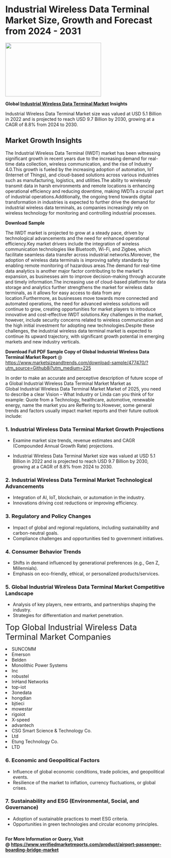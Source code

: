<H1>Industrial Wireless Data Terminal Market Size, Growth and Forecast from 2024 - 2031</H1><img class="aligncenter size-medium wp-image-584254" src="https://thirdeyenews.in/wp-content/uploads/2024/09/Global-Market-Research-300x168.jpeg" alt="" width="300" height="168" /><p><strong>Global&nbsp;<a href="https://www.marketsizeandtrends.com/download-sample/477470/?utm_source=Github8j?utm_medium=225">Industrial Wireless Data Terminal Market</a> Insights</strong></p><p>Industrial Wireless Data Terminal Market size was valued at USD 5.1 Billion in 2022 and is projected to reach USD 9.7 Billion by 2030, growing at a CAGR of 8.8% from 2024 to 2030.</p><p><h2>Market Growth Insights</h2> <p>The Industrial Wireless Data Terminal (IWDT) market has been witnessing significant growth in recent years due to the increasing demand for real-time data collection, wireless communication, and the rise of Industry 4.0.This growth is fueled by the increasing adoption of automation, IoT (Internet of Things), and cloud-based solutions across various industries such as manufacturing, logistics, and utilities.The ability to wirelessly transmit data in harsh environments and remote locations is enhancing operational efficiency and reducing downtime, making IWDTs a crucial part of industrial operations.Additionally, the ongoing trend towards digital transformation in industries is expected to further drive the demand for industrial wireless data terminals, as companies increasingly rely on wireless technology for monitoring and controlling industrial processes.</p> <p><strong>Download Sample</strong></p> <p>The IWDT market is projected to grow at a steady pace, driven by technological advancements and the need for enhanced operational efficiency.Key market drivers include the integration of wireless communication technologies like Bluetooth, Wi-Fi, and Zigbee, which facilitate seamless data transfer across industrial networks.Moreover, the adoption of wireless data terminals is improving safety standards by enabling remote monitoring of hazardous areas.The demand for real-time data analytics is another major factor contributing to the market's expansion, as businesses aim to improve decision-making through accurate and timely information.The increasing use of cloud-based platforms for data storage and analytics further strengthens the market for wireless data terminals, as it allows for easy access to data from any location.Furthermore, as businesses move towards more connected and automated operations, the need for advanced wireless solutions will continue to grow, creating opportunities for market players to introduce innovative and cost-effective IWDT solutions.Key challenges in the market, however, include security concerns related to wireless communication and the high initial investment for adopting new technologies.Despite these challenges, the industrial wireless data terminal market is expected to continue its upward trajectory, with significant growth potential in emerging markets and new industry verticals.</p> <p><span class=""><strong>Download Full PDF Sample Copy of Global Industrial Wireless Data Terminal Market Report</strong> @ <a href="https://www.marketsizeandtrends.com/download-sample/477470/?utm_source=Github8j?utm_medium=225" target="_blank">https://www.marketsizeandtrends.com/download-sample/477470/?utm_source=Github8j?utm_medium=225</a></span></p><p>In order to make an accurate and perceptive description of future scope of a Global&nbsp;Industrial Wireless Data Terminal Market Market as Global&nbsp;Industrial Wireless Data Terminal Market Market of 2025, you need to describe a clear Vision &ndash; What Industry or Linda can you think of for example: Quote from a Technology, healthcare, automotive, renewable energy, name the market you are Reffering to.However, some general trends and factors usually impact market reports and their future outlook include:</p><h3>1.&nbsp;<strong>Industrial Wireless Data Terminal Market Growth Projections</strong></h3><ul><li>Examine market size trends, revenue estimates and CAGR (Compounded Annual Growth Rate) projections.</li><li><p>Industrial Wireless Data Terminal Market size was valued at USD 5.1 Billion in 2022 and is projected to reach USD 9.7 Billion by 2030, growing at a CAGR of 8.8% from 2024 to 2030.</p></li></ul><h3>2.&nbsp;<strong>Industrial Wireless Data Terminal Market Technological Advancements</strong></h3><ul><li>Integration of AI, IoT, blockchain, or automation in the industry.</li><li>Innovations driving cost reductions or improving efficiency.</li></ul><h3>3.&nbsp;<strong>Regulatory and Policy Changes</strong></h3><ul><li>Impact of global and regional regulations, including sustainability and carbon-neutral goals.</li><li>Compliance challenges and opportunities tied to government initiatives.</li></ul><h3>4.&nbsp;<strong>Consumer Behavior Trends</strong></h3><ul><li>Shifts in demand influenced by generational preferences (e.g., Gen Z, Millennials).</li><li>Emphasis on eco-friendly, ethical, or personalized products/services.</li></ul><h3>5.&nbsp;<strong>Global Industrial Wireless Data Terminal Market Competitive Landscape</strong></h3><ul><li>Analysis of key players, new entrants, and partnerships shaping the industry.</li><li>Strategies for differentiation and market penetration.</li></ul><p data-pm-slice="1 1 []"><span style="color: inherit; font-family: inherit; font-size: 25px;">Top Global Industrial Wireless Data Terminal Market Companies</span></p><div class="" data-test-id=""><p><li>SUNCOMM</li><li> Emerson</li><li> Belden</li><li> Monolithic Power Systems</li><li> Inc</li><li> robustel</li><li> InHand Networks</li><li> top-iot</li><li> 3onedata</li><li> hongdian</li><li> bjtieci</li><li> mowestar</li><li> rigoiot</li><li> X-speed</li><li> advantech</li><li> CSG Smart Science & Technology Co.</li><li> Ltd</li><li> Etung Technology Co.</li><li> LTD</li></p></div><h3>6.&nbsp;<strong>Economic and Geopolitical Factors</strong></h3><ul><li>Influence of global economic conditions, trade policies, and geopolitical events.</li><li>Resilience of the market to inflation, currency fluctuations, or global crises.</li></ul><h3>7.&nbsp;<strong>Sustainability and ESG (Environmental, Social, and Governance)</strong></h3><ul><li>Adoption of sustainable practices to meet ESG criteria.</li><li>Opportunities in green technologies and circular economy principles.</li></ul><h2><strong style="font-size: 14px;">For More Information or Query, Visit @&nbsp;</strong><a style="background-color: #ffffff; font-size: 14px;" href="https://www.marketsizeandtrends.com/report/industrial-wireless-data-terminal-market/" target="_blank">https://www.verifiedmarketreports.com/product/airport-passenger-boarding-bridge-market</a></h2>